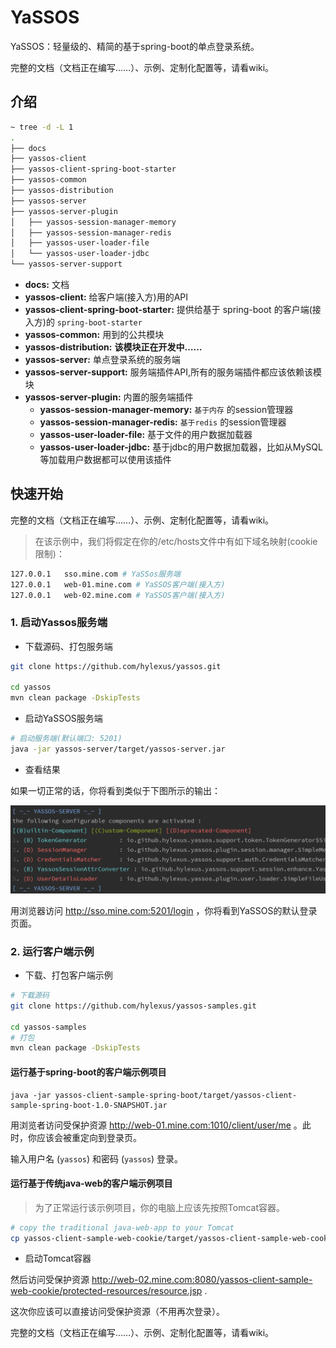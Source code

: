 # YaSSOS

YaSSOS：轻量级的、精简的基于spring-boot的单点登录系统。

完整的文档（文档正在编写……）、示例、定制化配置等，请看wiki。

## 介绍

```sh
~ tree -d -L 1
.
├── docs
├── yassos-client
├── yassos-client-spring-boot-starter
├── yassos-common
├── yassos-distribution
├── yassos-server
├── yassos-server-plugin
│   ├── yassos-session-manager-memory
│   ├── yassos-session-manager-redis
│   ├── yassos-user-loader-file
│   └── yassos-user-loader-jdbc
└── yassos-server-support
```

- **docs:** 文档
- **yassos-client:** 给客户端(接入方)用的API
- **yassos-client-spring-boot-starter:** 提供给基于 spring-boot 的客户端(接入方)的  `spring-boot-starter`  
- **yassos-common:** 用到的公共模块
- **yassos-distribution:** **该模块正在开发中……**
- **yassos-server:** 单点登录系统的服务端
- **yassos-server-support:** 服务端插件API,所有的服务端插件都应该依赖该模块
- **yassos-server-plugin:** 内置的服务端插件
  - **yassos-session-manager-memory:** `基于内存` 的session管理器
  - **yassos-session-manager-redis:** `基于redis` 的session管理器
  - **yassos-user-loader-file:** 基于文件的用户数据加载器
  - **yassos-user-loader-jdbc:** 基于jdbc的用户数据加载器，比如从MySQL等加载用户数据都可以使用该插件

## 快速开始

完整的文档（文档正在编写……）、示例、定制化配置等，请看wiki。

> 在该示例中，我们将假定在你的/etc/hosts文件中有如下域名映射(cookie限制)：

```sh
127.0.0.1	sso.mine.com # YaSSos服务端
127.0.0.1	web-01.mine.com # YaSSOS客户端(接入方)
127.0.0.1	web-02.mine.com # YaSSOS客户端(接入方)
```

### 1. 启动Yassos服务端

- 下载源码、打包服务端

```sh
git clone https://github.com/hylexus/yassos.git

cd yassos
mvn clean package -DskipTests
```

- 启动YaSSOS服务端

```sh
# 启动服务端(默认端口: 5201)
java -jar yassos-server/target/yassos-server.jar
```

- 查看结果

如果一切正常的话，你将看到类似于下图所示的输出：

![yassos-server-output](docs/images/yassos-server-statistics.png)

用浏览器访问 http://sso.mine.com:5201/login ，你将看到YaSSOS的默认登录页面。

### 2. 运行客户端示例

- 下载、打包客户端示例

```sh
# 下载源码
git clone https://github.com/hylexus/yassos-samples.git

cd yassos-samples
# 打包
mvn clean package -DskipTests
```

#### 运行基于spring-boot的客户端示例项目

```
java -jar yassos-client-sample-spring-boot/target/yassos-client-sample-spring-boot-1.0-SNAPSHOT.jar
```

用浏览者访问受保护资源 http://web-01.mine.com:1010/client/user/me 。此时，你应该会被重定向到登录页。

输入用户名 (`yassos`)  和密码 (`yassos`) 登录。

#### 运行基于传统java-web的客户端示例项目

> 为了正常运行该示例项目，你的电脑上应该先按照Tomcat容器。

```sh
# copy the traditional java-web-app to your Tomcat 
cp yassos-client-sample-web-cookie/target/yassos-client-sample-web-cookie.war /path/to/apache-tomcat-8.5.41/webapps
```

- 启动Tomcat容器

然后访问受保护资源 http://web-02.mine.com:8080/yassos-client-sample-web-cookie/protected-resources/resource.jsp .

这次你应该可以直接访问受保护资源（不用再次登录）。



完整的文档（文档正在编写……）、示例、定制化配置等，请看wiki。
